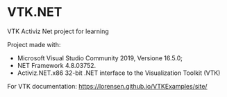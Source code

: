 # VTK.NET
VTK Activiz Net project for learning

Project made with:
- Microsoft Visual Studio Community 2019, Versione 16.5.0; 
- NET Framework 4.8.03752. 
- Activiz.NET.x86 32-bit .NET interface to the Visualization Toolkit (VTK)

For VTK documentation:
https://lorensen.github.io/VTKExamples/site/

